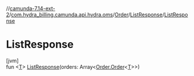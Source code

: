 //[camunda-7.14-ext-2](../../../../index.md)/[com.hydra_billing.camunda.api.hydra.oms](../../index.md)/[Order](../index.md)/[ListResponse](index.md)/[ListResponse](-list-response.md)

# ListResponse

[jvm]\
fun <[T](index.md)> [ListResponse](-list-response.md)(orders: Array<[Order.Order](../-order/index.md)<[T](index.md)>>)
